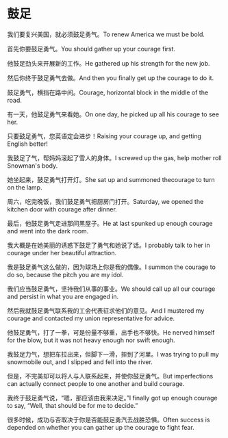 # 鼓足

<p><span class="chinese">我们要复兴美国，就必须鼓足勇气。</span><span class="english">To renew America we must be bold.</span></p>

<p><span class="chinese">首先你要鼓足勇气。</span><span class="english">You should gather up your courage first.</span></p>

<p><span class="chinese">他鼓足劲头来开展新的工作。</span><span class="english">He gathered up his strength for the new job.</span></p>

<p><span class="chinese">然后你终于鼓足勇气去做。</span><span class="english">And then you finally get up the courage to do it.</span></p>

<p><span class="chinese">鼓足勇气，横挡在路中间。</span><span class="english">Courage, horizontal block in the middle of the road.</span></p>

<p><span class="chinese">有一天，他鼓足勇气来看她。</span><span class="english">On one day, he picked up all his courage to see her.</span></p>

<p><span class="chinese">只要鼓足勇气，您英语定会进步！</span><span class="english">Raising your courage up, and getting English better!</span></p>

<p><span class="chinese">我鼓足了气，帮妈妈滚起了雪人的身体。</span><span class="english">I screwed up the gas, help mother roll Snowman's body.</span></p>

<p><span class="chinese">她坐起来，鼓足勇气打开灯。</span><span class="english">She sat up and summoned thecourage to turn on the lamp.</span></p>

<p><span class="chinese">周六，吃完晚饭，我们鼓足勇气把厨房门打开。</span><span class="english">Saturday, we opened the kitchen door with courage after dinner.</span></p>

<p><span class="chinese">最后，他鼓足勇气走进那间黑屋子。</span><span class="english">He at last spunked up enough courage and went into the dark room.</span></p>

<p><span class="chinese">我大概是在她美丽的诱惑下鼓足了勇气和她说了话。</span><span class="english">I probably talk to her in courage under her beautiful attraction.</span></p>

<p><span class="chinese">我是鼓足勇气这么做的，因为球场上你是我的偶像。</span><span class="english">I summon the courage to do so, because the pitch you are my idol.</span></p>

<p><span class="chinese">我们应当鼓足勇气，坚持我们从事的事业。</span><span class="english">We should call up all our courage and persist in what you are engaged in.</span></p>

<p><span class="chinese">然后我就鼓足勇气联系我的工会代表征求他们的意见。</span><span class="english">And I mustered my courage and contacted my union representative for advice.</span></p>

<p><span class="chinese">他鼓足勇气，打了一拳，可是份量不够重，出手也不够快。</span><span class="english">He nerved himself for the blow, but it was not heavy enough nor swift enough.</span></p>

<p><span class="chinese">我鼓足力气，想把车拉出来，但脚下一滑，摔到了河里。</span><span class="english">I was trying to pull my snowmobile out, and I slipped and fell into the river.</span></p>

<p><span class="chinese">但是，不完美却可以将人与人联系起来，并使你鼓足勇气。</span><span class="english">But imperfections can actually connect people to one another and build courage.</span></p>

<p><span class="chinese">我终于鼓足勇气说，“嗯，那应该由我来决定。”</span><span class="english">I finally got up enough courage to say, “Well, that should be for me to decide.”</span></p>

<p><span class="chinese">很多时候，成功与否取决于你是否能鼓足勇汽去战胜恐惧。</span><span class="english">Often success is depended on whether you can gather up the courage to fight fear.</span></p>


